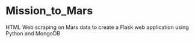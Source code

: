 # Mission_to_Mars
HTML Web scraping on Mars data to create a Flask web application using Python and MongoDB
